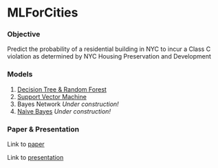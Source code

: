 # MLForCities

### Objective
Predict the probability of a residential building in NYC to incur a Class C violation as determined by NYC Housing Preservation and Development 

### Models
1. [Decision Tree & Random Forest](https://github.com/wshenyc/MLForCities/blob/main/Code/1%20-%20Decision%20Tree%20and%20Random%20Forest.ipynb)
2. [Support Vector Machine](https://github.com/wshenyc/MLForCities/blob/main/Code/2%20-%20Support%20Vector%20Machine.ipynb)
3. Bayes Network _Under construction!_
4. [Naive Bayes](https://github.com/wshenyc/MLForCities/blob/main/Code/4-NavieBayes.ipynb) _Under construction!_ 

### Paper & Presentation 
Link to [paper](https://docs.google.com/document/d/17377vvi2fs8fJGK8qu7xXsAkj1HveDnLFdZAx4h89_4/edit?usp=sharing) 

Link to [presentation](https://docs.google.com/presentation/d/1ypdQqAWCaYb-kGIyRwngbMaB8JSfPxN6PUYsBHypSGc/edit?usp=sharing)
